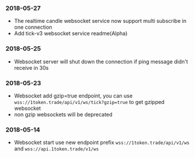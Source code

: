 ### 2018-05-27
* The realtime candle websocket service now support multi subscribe in one connection
* Add tick-v3 websocket service readme(Alpha)

### 2018-05-25
* Websocket server will shut down the connection if ping message didn't receive in 30s

### 2018-05-23

* Websocket add gzip=true endpoint, you can use ```wss://1token.trade/api/v1/ws/tick?gzip=true``` to get gzipped websocket
* non gzip websockets will be deprecated

### 2018-05-14

* Websocket start use new endpoint prefix ```wss://1token.trade/api/v1/ws``` and ```wss://api.1token.trade/v1/ws```
